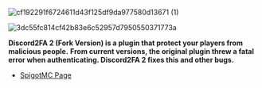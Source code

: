 

![cf192291f6724611d43f125df9da977580d13671 (1)](https://user-images.githubusercontent.com/38813828/103137283-96187e80-46d8-11eb-97e5-16f206cbcbab.png)

![3dc55fc814cf42b83e6c52957d7950550371773a](https://user-images.githubusercontent.com/38813828/103137289-a6305e00-46d8-11eb-8467-73f0cc2b00ab.png)

**Discord2FA 2 (Fork Version) is a plugin that protect your players from malicious people.**
**From current versions, the original plugin threw a fatal error when authenticating. Discord2FA 2 fixes this and other bugs.**

* [SpigotMC Page](https://www.spigotmc.org/resources/%E2%9C%A8-discord2fa-2-fork-version-%E2%9C%A8.110132/) 
